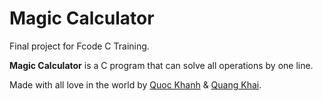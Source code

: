 # Magic Calculator
Final project for Fcode C Training.

**Magic Calculator** is a C program that can solve all operations by one line.

Made with all love in the world by [Quoc Khanh](https://fb.com/bkdev98) & [Quang Khai](https://fb.com/quangkhai.nguyen.14).
